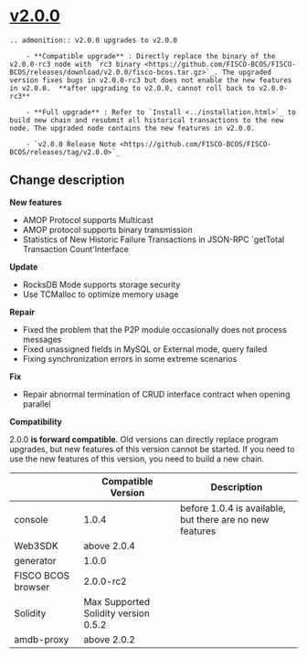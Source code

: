 # [v2.0.0](https://github.com/FISCO-BCOS/FISCO-BCOS/releases/tag/v2.0.0)

```eval_rst
.. admonition:: v2.0.0 upgrades to v2.0.0

    - **Compatible upgrade** : Directly replace the binary of the v2.0.0-rc3 node with `rc3 binary <https://github.com/FISCO-BCOS/FISCO-BCOS/releases/download/v2.0.0/fisco-bcos.tar.gz>`_. The upgraded version fixes bugs in v2.0.0-rc3 but does not enable the new features in v2.0.0.  **after upgrading to v2.0.0, cannot roll back to v2.0.0-rc3**

    - **Full upgrade** : Refer to `Install <../installation.html>`_ to build new chain and resubmit all historical transactions to the new node. The upgraded node contains the new features in v2.0.0.

    - `v2.0.0 Release Note <https://github.com/FISCO-BCOS/FISCO-BCOS/releases/tag/v2.0.0>`_
```

## Change description

**New features**

- AMOP Protocol supports Multicast
- AMOP protocol supports binary transmission
- Statistics of New Historic Failure Transactions in JSON-RPC `getTotal Transaction Count'Interface

**Update**

- RocksDB Mode supports storage security
- Use TCMalloc to optimize memory usage

**Repair**

- Fixed the problem that the P2P module occasionally does not process messages
- Fixed unassigned fields in MySQL or External mode, query failed
- Fixing synchronization errors in some extreme scenarios

**Fix**

* Repair abnormal termination of CRUD interface contract when opening parallel

**Compatibility**

2.0.0 **is forward compatible**. Old versions can directly replace program upgrades, but new features of this version cannot be started. If you need to use the new features of this version, you need to build a new chain.

|           | Compatible Version           | Description   |
| --------- | ------------------- | ---------------------- |
| console   | 1.0.4   |  before 1.0.4 is available, but there are no new features      |
| Web3SDK   | above 2.0.4  |                 |
| generator | 1.0.0     |      |
| FISCO BCOS browser    | 2.0.0-rc2   |                        |
| Solidity  | Max Supported Solidity version 0.5.2     |             |
| amdb-proxy      | above 2.0.2      |    

